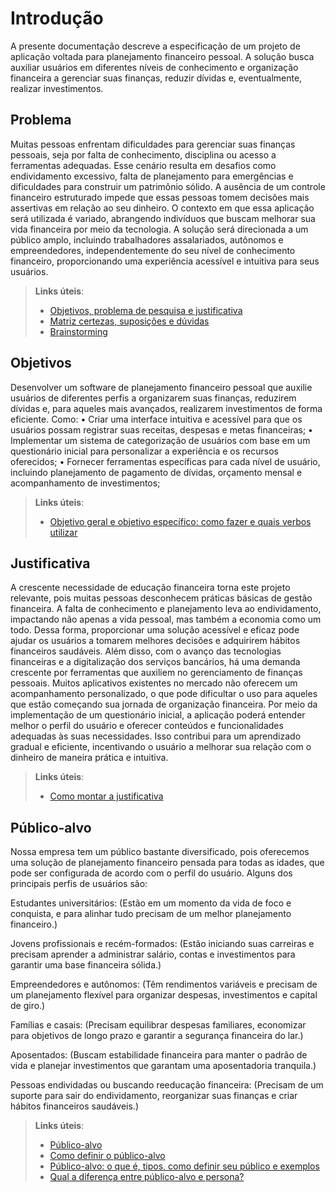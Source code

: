# Introdução

A presente documentação descreve a especificação de um projeto de aplicação voltada para planejamento financeiro pessoal. A solução busca auxiliar usuários em diferentes níveis de conhecimento e organização financeira a gerenciar suas finanças, reduzir dívidas e, eventualmente, realizar investimentos.

## Problema
Muitas pessoas enfrentam dificuldades para gerenciar suas finanças pessoais, seja por falta de conhecimento, disciplina ou acesso a ferramentas adequadas. Esse cenário resulta em desafios como endividamento excessivo, falta de planejamento para emergências e dificuldades para construir um patrimônio sólido. A ausência de um controle financeiro estruturado impede que essas pessoas tomem decisões mais assertivas em relação ao seu dinheiro.
O contexto em que essa aplicação será utilizada é variado, abrangendo indivíduos que buscam melhorar sua vida financeira por meio da tecnologia. A solução será direcionada a um público amplo, incluindo trabalhadores assalariados, autônomos e empreendedores, independentemente do seu nível de conhecimento financeiro, proporcionando uma experiência acessível e intuitiva para seus usuários.


> **Links úteis**:
> - [Objetivos, problema de pesquisa e justificativa](https://medium.com/@versioparole/objetivos-problema-de-pesquisa-e-justificativa-c98c8233b9c3)
> - [Matriz certezas, suposições e dúvidas](https://medium.com/educa%C3%A7%C3%A3o-fora-da-caixa/matriz-certezas-suposi%C3%A7%C3%B5es-e-d%C3%BAvidas-fa2263633655)
> - [Brainstorming](https://www.euax.com.br/2018/09/brainstorming/)

## Objetivos

Desenvolver um software de planejamento financeiro pessoal que auxilie usuários de diferentes perfis a organizarem suas finanças, reduzirem dívidas e, para aqueles mais avançados, realizarem investimentos de forma eficiente.
Como:
•	Criar uma interface intuitiva e acessível para que os usuários possam registrar suas receitas, despesas e metas financeiras;
•	Implementar um sistema de categorização de usuários com base em um questionário inicial para personalizar a experiência e os recursos oferecidos;
•	Fornecer ferramentas específicas para cada nível de usuário, incluindo planejamento de pagamento de dívidas, orçamento mensal e acompanhamento de investimentos;

 
> **Links úteis**:
> - [Objetivo geral e objetivo específico: como fazer e quais verbos utilizar](https://blog.mettzer.com/diferenca-entre-objetivo-geral-e-objetivo-especifico/)

## Justificativa

A crescente necessidade de educação financeira torna este projeto relevante, pois muitas pessoas desconhecem práticas básicas de gestão financeira. A falta de conhecimento e planejamento leva ao endividamento, impactando não apenas a vida pessoal, mas também a economia como um todo. Dessa forma, proporcionar uma solução acessível e eficaz pode ajudar os usuários a tomarem melhores decisões e adquirirem hábitos financeiros saudáveis.
Além disso, com o avanço das tecnologias financeiras e a digitalização dos serviços bancários, há uma demanda crescente por ferramentas que auxiliem no gerenciamento de finanças pessoais. Muitos aplicativos existentes no mercado não oferecem um acompanhamento personalizado, o que pode dificultar o uso para aqueles que estão começando sua jornada de organização financeira.
Por meio da implementação de um questionário inicial, a aplicação poderá entender melhor o perfil do usuário e oferecer conteúdos e funcionalidades adequadas às suas necessidades. Isso contribui para um aprendizado gradual e eficiente, incentivando o usuário a melhorar sua relação com o dinheiro de maneira prática e intuitiva.



> **Links úteis**:
> - [Como montar a justificativa](https://guiadamonografia.com.br/como-montar-justificativa-do-tcc/)

## Público-alvo

Nossa empresa tem um público bastante diversificado, pois oferecemos uma solução de planejamento financeiro pensada para todas as idades, que pode ser configurada de acordo com o perfil do usuário. Alguns dos principais perfis de usuários são:

Estudantes universitários: (Estão em um momento da vida de foco e conquista, e para alinhar tudo precisam de um melhor planejamento financeiro.)

Jovens profissionais e recém-formados: (Estão iniciando suas carreiras e precisam aprender a administrar salário, contas e investimentos para garantir uma base financeira sólida.)

Empreendedores e autônomos: (Têm rendimentos variáveis e precisam de um planejamento flexível para organizar despesas, investimentos e capital de giro.)

Famílias e casais: (Precisam equilibrar despesas familiares, economizar para objetivos de longo prazo e garantir a segurança financeira do lar.)

Aposentados: (Buscam estabilidade financeira para manter o padrão de vida e planejar investimentos que garantam uma aposentadoria tranquila.)

Pessoas endividadas ou buscando reeducação financeira: (Precisam de um suporte para sair do endividamento, reorganizar suas finanças e criar hábitos financeiros saudáveis.)


> **Links úteis**:
> - [Público-alvo](https://blog.hotmart.com/pt-br/publico-alvo/)
> - [Como definir o público-alvo](https://exame.com/pme/5-dicas-essenciais-para-definir-o-publico-alvo-do-seu-negocio/)
> - [Público-alvo: o que é, tipos, como definir seu público e exemplos](https://klickpages.com.br/blog/publico-alvo-o-que-e/)
> - [Qual a diferença entre público-alvo e persona?](https://rockcontent.com/blog/diferenca-publico-alvo-e-persona/)
